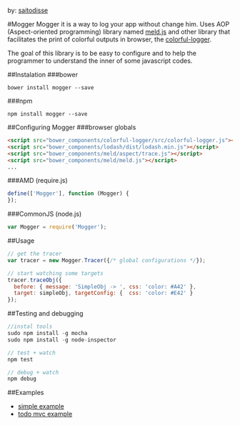 by: [saitodisse](http://saitodisse.github.io/)

#Mogger
Mogger it is a way to log your app without change him. Uses AOP (Aspect-oriented programming) library named [meld.js](https://github.com/cujojs/meld) and other library that facilitates the print of colorful outputs in browser, the [colorful-logger](https://github.com/saitodisse/colorful-logger).

The goal of this library is to be easy to configure and to help the programmer to understand the inner of some javascript codes.

##Instalation
###bower
```
bower install mogger --save
```
###npm
```
npm install mogger --save
```

##Configuring Mogger
###browser globals
```html
<script src="bower_components/colorful-logger/src/colorful-logger.js"></script>
<script src="bower_components/lodash/dist/lodash.min.js"></script>
<script src="bower_components/meld/aspect/trace.js"></script>
<script src="bower_components/meld/meld.js"></script>
...
```

###AMD (require.js)
```javascript
define(['Mogger'], function (Mogger) {
});
```

###CommonJS (node.js)
```javascript
var Mogger = require('Mogger');
```

##Usage
```javascript
// get the tracer
var tracer = new Mogger.Tracer({/* global configurations */});

// start watching some targets
tracer.traceObj({
  before: { message: 'SimpleObj -> ', css: 'color: #A42' },
  target: simpleObj, targetConfig: {  css: 'color: #E42' }
});
```


##Testing and debugging
```javascript
//instal tools
sudo npm install -g mocha
sudo npm install -g node-inspector

// test + watch
npm test

// debug + watch
npm debug
```


##Examples
  - [simple example](http://saitodisse.github.io/mogger/examples/simple-browser-global-example/index.html)
  - [todo mvc example](http://saitodisse.github.io/mogger/examples/todo-mvc-backbone-require/index.html)

